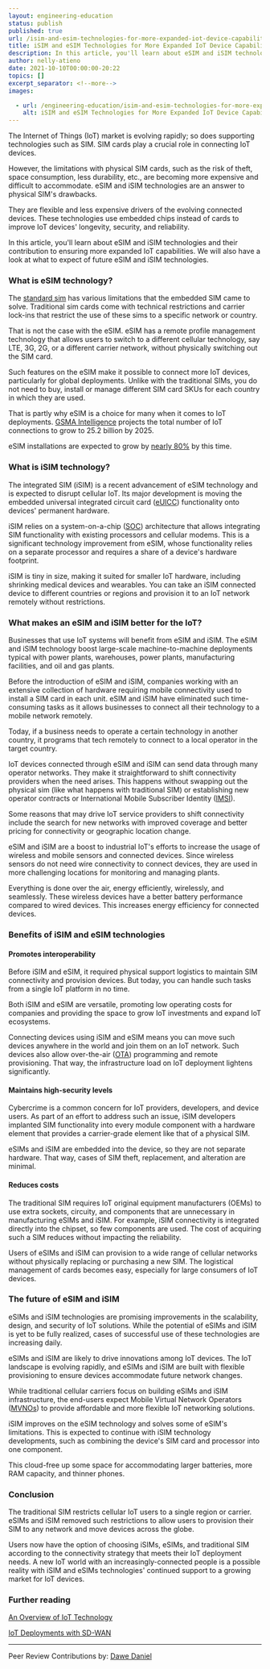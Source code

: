 ```yaml
---
layout: engineering-education
status: publish
published: true
url: /isim-and-esim-technologies-for-more-expanded-iot-device-capabilities/
title: iSIM and eSIM Technologies for More Expanded IoT Device Capabilities 
description: In this article, you'll learn about eSIM and iSIM technologies and their contribution to ensuring more expanded IoT capabilities. We will also have a look at what to expect of future eSIM and iSIM technologies.
author: nelly-atieno
date: 2021-10-10T00:00:00-20:22
topics: []
excerpt_separator: <!--more-->
images:

  - url: /engineering-education/isim-and-esim-technologies-for-more-expanded-iot-device-capabilities/hero.jpg
    alt: iSIM and eSIM Technologies for More Expanded IoT Device Capabilities Hero Image
---
```

The Internet of Things (IoT) market is evolving rapidly; so does supporting technologies such as SIM. SIM cards play a crucial role in connecting IoT devices. 
<!--more-->
However, the limitations with physical SIM cards, such as the risk of theft, space consumption, less durability, etc., are becoming more expensive and difficult to accommodate. eSIM and iSIM technologies are an answer to physical SIM's drawbacks. 

They are flexible and less expensive drivers of the evolving connected devices. These technologies use embedded chips instead of cards to improve IoT devices' longevity, security, and reliability.

In this article, you'll learn about eSIM and iSIM technologies and their contribution to ensuring more expanded IoT capabilities. We will also have a look at what to expect of future eSIM and iSIM technologies.

### What is eSIM technology?
The [standard sim](https://blog.dataroam.com/2013/09/09/whats-the-difference-between-a-standard-sim-micro-sim-and-nano-sim/#) has various limitations that the embedded SIM came to solve. Traditional sim cards come with technical restrictions and carrier lock-ins that restrict the use of these sims to a specific network or country. 

That is not the case with the eSIM. eSIM has a remote profile management technology that allows users to switch to a different cellular technology, say LTE, 3G, 2G, or a different carrier network, without physically switching out the SIM card.

Such features on the eSIM make it possible to connect more IoT devices, particularly for global deployments. Unlike with the traditional SIMs, you do not need to buy, install or manage different SIM card SKUs for each country in which they are used.

That is partly why eSIM is a choice for many when it comes to IoT deployments. [GSMA Intelligence](https://data.gsmaintelligence.com/research/research/research-2018/iot-the-next-wave-of-connectivity-and-services) projects the total number of IoT connections to grow to 25.2 billion by 2025. 

eSIM installations are expected to grow by [nearly 80%](https://www.capacitymedia.com/articles/3828155/esim-installs-to-top-34-billion-by-2025) by this time.

### What is iSIM technology?
The integrated SIM (iSIM) is a recent advancement of eSIM technology and is expected to disrupt cellular IoT. Its major development is moving the embedded universal integrated circuit card ([eUICC](https://www.iot-now.com/2016/07/07/49682-what-is-euicc-and-why-is-it-important/)) functionality onto devices' permanent hardware.

iSIM relies on a system-on-a-chip ([SOC](https://www.tomshardware.com/reviews/glossary-soc-system-on-chip-definition,5890.html)) architecture that allows integrating SIM functionality with existing processors and cellular modems. This is a significant technology improvement from eSIM, whose functionality relies on a separate processor and requires a share of a device's hardware footprint.

iSIM is tiny in size, making it suited for smaller IoT hardware, including shrinking medical devices and wearables. You can take an iSIM connected device to different countries or regions and provision it to an IoT network remotely without restrictions.

### What makes an eSIM and iSIM better for the IoT?
Businesses that use IoT systems will benefit from eSIM and iSIM. The eSIM and iSIM technology boost large-scale machine-to-machine deployments typical with power plants, warehouses, power plants, manufacturing facilities, and oil and gas plants.

Before the introduction of eSIM and iSIM, companies working with an extensive collection of hardware requiring mobile connectivity used to install a SIM card in each unit. eSIM and iSIM have eliminated such time-consuming tasks as it allows businesses to connect all their technology to a mobile network remotely. 

Today, if a business needs to operate a certain technology in another country, it programs that tech remotely to connect to a local operator in the target country.

IoT devices connected through eSIM and iSIM can send data through many operator networks. They make it straightforward to shift connectivity providers when the need arises. This happens without swapping out the physical sim (like what happens with traditional SIM) or establishing new operator contracts or International Mobile Subscriber Identity ([IMSI](https://www.emnify.com/en/resources/imsi)). 

Some reasons that may drive IoT service providers to shift connectivity include the search for new networks with improved coverage and better pricing for connectivity or geographic location change.

eSIM and iSIM are a boost to industrial IoT's efforts to increase the usage of wireless and mobile sensors and connected devices. Since wireless sensors do not need wire connectivity to connect devices, they are used in more challenging locations for monitoring and managing plants. 

Everything is done over the air, energy efficiently, wirelessly, and seamlessly. These wireless devices have a better battery performance compared to wired devices. This increases energy efficiency for connected devices.

### Benefits of iSIM and eSIM technologies
#### Promotes interoperability
Before iSIM and eSIM, it required physical support logistics to maintain SIM connectivity and provision devices. But today, you can handle such tasks from a single IoT platform in no time. 

Both iSIM and eSIM are versatile, promoting low operating costs for companies and providing the space to grow IoT investments and expand IoT ecosystems.

Connecting devices using iSIM and eSIM means you can move such devices anywhere in the world and join them on an IoT network. Such devices also allow over-the-air ([OTA](https://development.libelium.com/over-the-air-programming-guide/introduction)) programming and remote provisioning. That way, the infrastructure load on IoT deployment lightens significantly.

#### Maintains high-security levels
Cybercrime is a common concern for IoT providers, developers, and device users. As part of an effort to address such an issue, iSIM developers implanted SIM functionality into every module component with a hardware element that provides a carrier-grade element like that of a physical SIM. 

eSIMs and iSIM are embedded into the device, so they are not separate hardware. That way, cases of SIM theft, replacement, and alteration are minimal.

#### Reduces costs
The traditional SIM requires IoT original equipment manufacturers (OEMs) to use extra sockets, circuity, and components that are unnecessary in manufacturing eSIMs and iSIM. For example, iSIM connectivity is integrated directly into the chipset, so few components are used. The cost of acquiring such a SIM reduces without impacting the reliability.

Users of eSIMs and iSIM can provision to a wide range of cellular networks without physically replacing or purchasing a new SIM. The logistical management of cards becomes easy, especially for large consumers of IoT devices.

### The future of eSIM and iSIM
eSIMs and iSIM technologies are promising improvements in the scalability, design, and security of IoT solutions. While the potential of eSIMs and iSIM is yet to be fully realized, cases of successful use of these technologies are increasing daily. 

eSIMs and iSIM are likely to drive innovations among IoT devices. The IoT landscape is evolving rapidly, and eSIMs and iSIM are built with flexible provisioning to ensure devices accommodate future network changes. 

While traditional cellular carriers focus on building eSIMs and iSIM infrastructure, the end-users expect Mobile Virtual Network Operators ([MVNOs](https://www.whistleout.com/CellPhones/Guides/What-is-a-MVNO)) to provide affordable and more flexible IoT networking solutions.

iSIM improves on the eSIM technology and solves some of eSIM's limitations. This is expected to continue with iSIM technology developments, such as combining the device's SIM card and processor into one component. 

This cloud-free up some space for accommodating larger batteries, more RAM capacity, and thinner phones.

### Conclusion
The traditional SIM restricts cellular IoT users to a single region or carrier. eSIMs and iSIM removed such restrictions to allow users to provision their SIM to any network and move devices across the globe. 

Users now have the option of choosing iSIMs, eSIMs, and traditional SIM according to the connectivity strategy that meets their IoT deployment needs. A new IoT world with an increasingly-connected people is a possible reality with iSIM and eSIMs technologies' continued support to a growing market for IoT devices.

### Further reading 
[An Overview of IoT Technology](/engineering-education/an-overview-of-iot-technology/)

[IoT Deployments with SD-WAN](/engineering-education/iot-deployments-with-sd-wan/)

---
Peer Review Contributions by: [Dawe Daniel](/engineering-education/authors/dawe-daniel/)